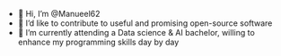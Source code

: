 - 👋 Hi, I’m @Manueel62
- 👀 I’d like to contribute to useful and promising open-source software
- 🌱 I’m currently attending a Data science & AI bachelor, willing to enhance my programming skills day by day

<!---
- 📫 How to reach me 
Manueel62/Manueel62 is a ✨ special ✨ repository because its `README.md` (this file) appears on your GitHub profile.
You can click the Preview link to take a look at your changes.
--->
